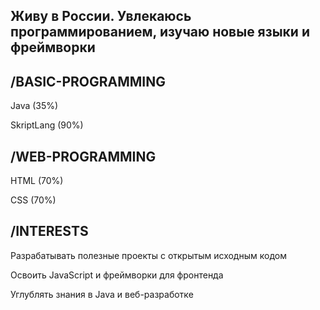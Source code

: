 ## Живу в России. Увлекаюсь программированием, изучаю новые языки и фреймворки

## **/BASIC-PROGRAMMING**

Java (35%)

SkriptLang (90%)

## **/WEB-PROGRAMMING**

HTML (70%)

CSS (70%)

## **/INTERESTS**

Разрабатывать полезные проекты с открытым исходным кодом

Освоить JavaScript и фреймворки для фронтенда

Углублять знания в Java и веб-разработке
